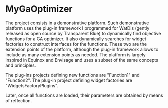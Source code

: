 MyGaOptimizer
=============

The project consists in a demonstrative platform. Such demonstrative platform uses the plug-in framework I programmed for WatDis (gently released as open source by Transparent Blue) to dynamically find objective functions for a GA optimizer. It also dynamically searches for widget factories to construct interfaces for the functions.  These two are the extension points of the platform, although the plug-in framework allows to include as many extension points as needed. The platform is largely inspired in Equinox and Envisage and uses a subset of the same concepts and principles. 

The plug-ins projects defining new functions are "Function1" and "Function2". The plug-in project defining widget factories are "WidgetsFactoryPlugins".

Later, once all functions are loaded, their parameters are obtained by means of reflection.

